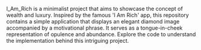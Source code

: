 I_Am_Rich is a minimalist project that aims to showcase the concept of wealth and luxury. Inspired by the famous 'I Am Rich' app, this repository contains a simple application that displays an elegant diamond image accompanied by a motivational phrase. It serves as a tongue-in-cheek representation of opulence and abundance. Explore the code to understand the implementation behind this intriguing project.
